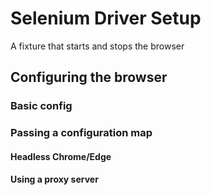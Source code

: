 # Selenium Driver Setup
A fixture that starts and stops the browser

## Configuring the browser

### Basic config
### Passing a configuration map
#### Headless Chrome/Edge
#### Using a proxy server 